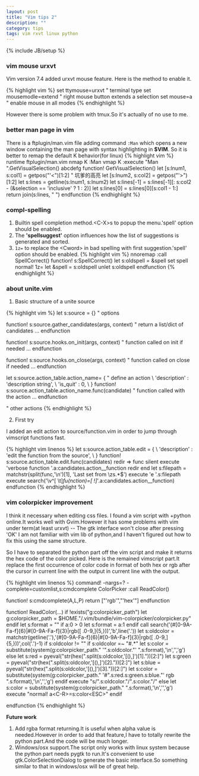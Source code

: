 ```yaml
---
layout: post
title: "Vim tips 2"
description: ""
category: tips
tags: vim rxvt linux python
---
```

{% include JB/setup %}

### vim mouse urxvt

Vim version 7.4 added urxvt mouse feature.
Here is the method to enable it.

{% highlight vim %}
set ttymouse=urxvt    " terminal type
set mousemodle=extend " right mouse button extends a selection
set mouse=a           " enable mouse in all modes
{% endhighlight %}

However there is some problem with tmux.So it's actually of no use to me.

### better man page in vim
There is a ftplugin/man.vim file adding command `:Man` which opens a new window containing the man page with syntax highlighting in **$VIM**.
So it is better to remap the default K behavior(for linux)
{% highlight vim %}
runtime ftplugin/man.vim
nmap K :Man <cword><CR>
vmap K <ESC>:execute "Man ".GetVisualSelection()<CR>
abcdefg
function! GetVisualSelection()
    let [s:lnum1, s:col1] = getpos("'<")[1:2]  " 坑爹的高亮
    let [s:lnum2, s:col2] = getpos("'>")[1:2]
    let s:lines = getline(s:lnum1, s:lnum2)
    let s:lines[-1] = s:lines[-1][: s:col2 - (&selection == 'inclusive' ? 1 : 2)]
    let s:lines[0] = s:lines[0][s:col1 - 1:]
    return join(s:lines, " ")
endfunction
{% endhighlight %}

### compl-spelling

1. Builtin spell completion method.&lt;C-X&gt;s to popup the menu.'spell' option should be enabled.
2. The **'spellsuggest'** option influences how the list of suggestions is generated and sorted.
3. `1z=` to replace the &lt;Cword&gt; in bad spelling with first suggestion.'spell' option should be enabled.
{% highlight vim %}
nnoremap <C-y> :call <SID>SpellCorrect()<CR>
    function! s:SpellCorrect()
        let s:oldspell = &spell
        set spell
        normal! 1z=
        let &spell = s:oldspell
        unlet s:oldspell
    endfunction
{% endhighlight %}

### about unite.vim

1. Basic structure of a unite source

{% highlight vim %}
let s:source = {} " options

function! s:source.gather_candidates(args, context) " return a list/dict of candidates
...
endfunction

function! s:source.hooks.on_init(args, context) " function called on init if needed
...
endfunction

function! s:source.hooks.on_close(args, context) " function called on close if needed
...
endfunction

let s:source.action_table.action_name= { " define an action
      \ 'description' : 'description string',
      \ 'is_quit' : 0,
      \ }
function! s:source.action_table.action_name.func(candidate) " function called with the action
...
endfunction

" other actions
{% endhighlight %}

2. First try

I added an edit action to source/function.vim in order to jump through vimscript functions fast.

{% highlight vim linenos %}
let s:source.action_table.edit = {
      \ 'description' : 'edit the function from the source',
      \ }
function! s:source.action_table.edit.func(candidates)
    redir => func
    silent execute 'verbose function '.a:candidates.action__function
    redir end
    let s:filepath = matchstr(split(func,'\n')[1], 'Last set from \zs.*$')
    execute 'e '.s:filepath
    execute search('\v^[ \t]*fu(nction)=[ !]*'.a:candidates.action__function)
endfunction
{% endhighlight %}

### vim colorpicker improvement

I think it necessary when editing css files.
I found a vim script with +python online.It works well with Gvim.However it has some problems with
vim under term(at least urxvt) -- The gtk interface won't close after pressing 'OK'
I am not familiar with vim lib of python,and I haven't figured out how to fix this using the same structure.

So I have to separated the python part off the vim script and make it returns the hex code of the color picked.
Here is the remained vimscript part.It replace the first occurrence of color code in format of both hex or rgb after the cursor in current line with the output in current line with the output.

{% highlight vim linenos %}
command! -nargs=? -complete=customlist,s:cmdcomplete ColorPicker :call ReadColor(<args>)

function! s:cmdcomplete(A,L,P)
    return ["'rgb'","'hex'"]
endfunction

function! ReadColor(...)
    if !exists("g:colorpicker_path")
        let g:colorpicker_path = $HOME."/.vim/bundle/vim-colorpicker/colorpicker.py"
    endif
    let s:format = ""
    if a:0 > 0
        let s:format = a:1
    endif
    call search('\(#[0-9A-Fa-f]\{6}\|#[0-9A-Fa-f]\{3}\|rgb([ .0-9,]\{5,})\)','b',line('.'))
    let s:oldcolor = matchstr(getline('.'),'\(#[0-9A-Fa-f]\{6}\|#[0-9A-Fa-f]\{3}\|rgb([ .0-9,]\{5,})\)',col('.')-1)
    if s:oldcolor != ""
        if s:oldcolor =~ "#.*"
            let s:color = substitute(system(g:colorpicker_path." '".s:oldcolor."' ".s:format),'\n','','g')
        else
            let s:red   = pyeval("str(hex(".split(s:oldcolor,'[(),]')[1]."))[2:]")
            let s:green = pyeval("str(hex(".split(s:oldcolor,'[(),]')[2]."))[2:]")
            let s:blue  = pyeval("str(hex(".split(s:oldcolor,'[(),]')[3]."))[2:]")
            let s:color = substitute(system(g:colorpicker_path." '#".s:red.s:green.s:blue."' rgb ".s:format),'\n','','g')
        endif
            execute "s/".s:oldcolor."/".s:color."/"
    else
        let s:color = substitute(system(g:colorpicker_path." ".s:format),'\n','','g')
        execute "normal! a\<C-R>=s:color\<ESC>"
    endif

endfunction
{% endhighlight %}

**Future work**
1. Add rgba format returning.It is useful when alpha value is needed.However in order to add that feature,I have to totally rewrite the python part.And the code will be much longer.
2. Windows/osx support.The script only works with linux system because the python part needs pygtk to run.It's convenient to use gtk.ColorSelectionDialog to generate
the basic interface.So something similar to that in windows/osx will be of great help.
